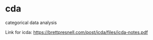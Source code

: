 # cda
categorical data analysis

Link for icda: <https://brettpresnell.com/post/icda/files/icda-notes.pdf>
